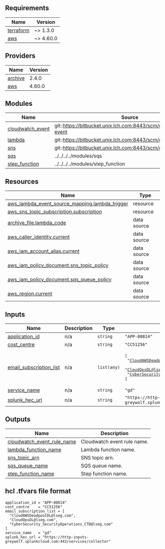 ## Requirements

| Name | Version |
|------|---------|
| <a name="requirement_terraform"></a> [terraform](#requirement\_terraform) | ~> 1.3.0 |
| <a name="requirement_aws"></a> [aws](#requirement\_aws) | ~> 4.60.0 |

## Providers

| Name | Version |
|------|---------|
| <a name="provider_archive"></a> [archive](#provider\_archive) | 2.4.0 |
| <a name="provider_aws"></a> [aws](#provider\_aws) | 4.60.0 |

## Modules

| Name | Source | Version |
|------|--------|---------|
| <a name="module_cloudwatch_event"></a> [cloudwatch\_event](#module\_cloudwatch\_event) | git::https://bitbucket.unix.lch.com:8443/scm/ceatm/cloudwatch-event | 1.1.0 |
| <a name="module_lambda"></a> [lambda](#module\_lambda) | git::https://bitbucket.unix.lch.com:8443/scm/ceatm/lambda | 2.1.0 |
| <a name="module_sns"></a> [sns](#module\_sns) | git::https://bitbucket.unix.lch.com:8443/scm/ceatm/sns | 1.3.0 |
| <a name="module_sqs"></a> [sqs](#module\_sqs) | ../../../../modules/sqs | n/a |
| <a name="module_step_function"></a> [step\_function](#module\_step\_function) | ../../../../modules/step_function | n/a |

## Resources

| Name | Type |
|------|------|
| [aws_lambda_event_source_mapping.lambda_trigger](https://registry.terraform.io/providers/hashicorp/aws/latest/docs/resources/lambda_event_source_mapping) | resource |
| [aws_sns_topic_subscription.subscription](https://registry.terraform.io/providers/hashicorp/aws/latest/docs/resources/sns_topic_subscription) | resource |
| [archive_file.lambda_code](https://registry.terraform.io/providers/hashicorp/archive/latest/docs/data-sources/file) | data source |
| [aws_caller_identity.current](https://registry.terraform.io/providers/hashicorp/aws/latest/docs/data-sources/caller_identity) | data source |
| [aws_iam_account_alias.current](https://registry.terraform.io/providers/hashicorp/aws/latest/docs/data-sources/iam_account_alias) | data source |
| [aws_iam_policy_document.sns_topic_policy](https://registry.terraform.io/providers/hashicorp/aws/latest/docs/data-sources/iam_policy_document) | data source |
| [aws_iam_policy_document.sqs_queue_policy](https://registry.terraform.io/providers/hashicorp/aws/latest/docs/data-sources/iam_policy_document) | data source |
| [aws_region.current](https://registry.terraform.io/providers/hashicorp/aws/latest/docs/data-sources/region) | data source |

## Inputs

| Name | Description | Type | Default | Required |
|------|-------------|------|---------|:--------:|
| <a name="input_application_id"></a> [application\_id](#input\_application\_id) | n/a | `string` | `"APP-00814"` | no |
| <a name="input_cost_centre"></a> [cost\_centre](#input\_cost\_centre) | n/a | `string` | `"CC51256"` | no |
| <a name="input_email_subscription_list"></a> [email\_subscription\_list](#input\_email\_subscription\_list) | n/a | `list(any)` | <pre>[<br>  "CloudAWSDeadpoolDL@lseg.com",<br>  "CloudOpsDL@lseg.com",<br>  "CyberSecurity_SecurityOperations_CTD@lseg.com"<br>]</pre> | no |
| <a name="input_service_name"></a> [service\_name](#input\_service\_name) | n/a | `string` | `"gd"` | no |
| <a name="input_splunk_hec_url"></a> [splunk\_hec\_url](#input\_splunk\_hec\_url) | n/a | `string` | `"https://http-inputs-greywolf.splunkcloud.com:443/services/collector"` | no |

## Outputs

| Name | Description |
|------|-------------|
| <a name="output_cloudwatch_event_rule_name"></a> [cloudwatch\_event\_rule\_name](#output\_cloudwatch\_event\_rule\_name) | Cloudwatch event rule name. |
| <a name="output_lambda_function_name"></a> [lambda\_function\_name](#output\_lambda\_function\_name) | Lambda function name. |
| <a name="output_sns_topic_arn"></a> [sns\_topic\_arn](#output\_sns\_topic\_arn) | SNS topic arn. |
| <a name="output_sqs_queue_name"></a> [sqs\_queue\_name](#output\_sqs\_queue\_name) | SQS queue name. |
| <a name="output_step_function_name"></a> [step\_function\_name](#output\_step\_function\_name) | Step function name. |

## hcl .tfvars file format

```
application_id = "APP-00814"
cost_centre    = "CC51256"
email_subscription_list = [
  "CloudAWSDeadpoolDL@lseg.com",
  "CloudOpsDL@lseg.com",
  "CyberSecurity_SecurityOperations_CTD@lseg.com"
]
service_name   = "gd"
splunk_hec_url = "https://http-inputs-greywolf.splunkcloud.com:443/services/collector"
```